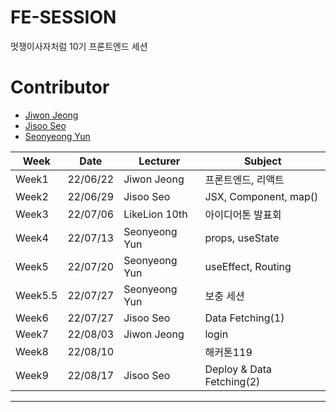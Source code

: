 # FE-SESSION
멋쟁이사자처럼 10기 프론트엔드 세션
# Contributor
- [Jiwon Jeong](https://github.com/Jiwon-Jeong99)
- [Jisoo Seo](https://github.com/seojisoosoo)
- [Seonyeong Yun](https://github.com/yunseonyeong)


| Week  | Date     | Lecturer      | Subject      |
|-------|----------|---------------|--------------|
| Week1 | 22/06/22 | Jiwon Jeong  | 프론트엔드, 리액트  |
| Week2 | 22/06/29 | Jisoo Seo  | JSX, Component, map() |
| Week3 | 22/07/06 | LikeLion 10th  | 아이디어톤 발표회 |
| Week4 | 22/07/13 | Seonyeong Yun  | props, useState |
| Week5 | 22/07/20 | Seonyeong Yun  | useEffect, Routing  |
| Week5.5 | 22/07/27 | Seonyeong Yun  | 보충 세션  |
| Week6 | 22/07/27 | Jisoo Seo  |  Data Fetching(1)  |
| Week7 | 22/08/03 | Jiwon Jeong |  login |
| Week8 | 22/08/10 |   | 해커톤119 |
| Week9 | 22/08/17 | Jisoo Seo  |  Deploy & Data Fetching(2)   |
---
